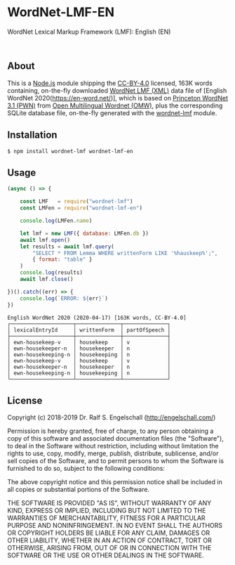 
WordNet-LMF-EN
==============

WordNet Lexical Markup Framework (LMF): English (EN)

<p/>
<img src="https://nodei.co/npm/wordnet-lmf-en.png?downloads=true&stars=true" alt=""/>

<p/>
<img src="https://david-dm.org/rse/wordnet-lmf-en.png" alt=""/>

About
-----

This is a [Node.js](https://nodejs.org/) module shipping the
[CC-BY-4.0](https://spdx.org/licenses/CC-BY-4.0.html) licensed,
163K words containing, on-the-fly downloaded [WordNet LMF (XML)](https://github.com/globalwordnet/schemas)
data file of [English WordNet 2020(https://en-word.net/)], which is based on
[Princeton WordNet 3.1 (PWN)](https://wordnet.princeton.edu/)
from [Open Multilingual Wordnet (OMW)](http://compling.hss.ntu.edu.sg/omw/),
plus the corresponding SQLite database file, on-the-fly generated with the
[wordnet-lmf](https://npmjs.com/wordnet-lmf) module.

Installation
------------

```shell
$ npm install wordnet-lmf wordnet-lmf-en
```

Usage
-----

```js
(async () => {

    const LMF   = require("wordnet-lmf")
    const LMFen = require("wordnet-lmf-en")

    console.log(LMFen.name)

    let lmf = new LMF({ database: LMFen.db })
    await lmf.open()
    let results = await lmf.query(
        "SELECT * FROM Lemma WHERE writtenForm LIKE '%hauskeep%';",
        { format: "table" }
    )
    console.log(results)
    await lmf.close()

})().catch((err) => {
    console.log(`ERROR: ${err}`)
})
```

```
English WordNet 2020 (2020-04-17) [163K words, CC-BY-4.0]
┌────────────────────┬──────────────┬──────────────┐
│ lexicalEntryId     │ writtenForm  │ partOfSpeech │
├────────────────────┼──────────────┼──────────────┤
│ ewn-housekeep-v    │ housekeep    │ v            │
│ ewn-housekeeper-n  │ housekeeper  │ n            │
│ ewn-housekeeping-n │ housekeeping │ n            │
│ ewn-housekeep-v    │ housekeep    │ v            │
│ ewn-housekeeper-n  │ housekeeper  │ n            │
│ ewn-housekeeping-n │ housekeeping │ n            │
└────────────────────┴──────────────┴──────────────┘
```

License
-------

Copyright (c) 2018-2019 Dr. Ralf S. Engelschall (http://engelschall.com/)

Permission is hereby granted, free of charge, to any person obtaining
a copy of this software and associated documentation files (the
"Software"), to deal in the Software without restriction, including
without limitation the rights to use, copy, modify, merge, publish,
distribute, sublicense, and/or sell copies of the Software, and to
permit persons to whom the Software is furnished to do so, subject to
the following conditions:

The above copyright notice and this permission notice shall be included
in all copies or substantial portions of the Software.

THE SOFTWARE IS PROVIDED "AS IS", WITHOUT WARRANTY OF ANY KIND,
EXPRESS OR IMPLIED, INCLUDING BUT NOT LIMITED TO THE WARRANTIES OF
MERCHANTABILITY, FITNESS FOR A PARTICULAR PURPOSE AND NONINFRINGEMENT.
IN NO EVENT SHALL THE AUTHORS OR COPYRIGHT HOLDERS BE LIABLE FOR ANY
CLAIM, DAMAGES OR OTHER LIABILITY, WHETHER IN AN ACTION OF CONTRACT,
TORT OR OTHERWISE, ARISING FROM, OUT OF OR IN CONNECTION WITH THE
SOFTWARE OR THE USE OR OTHER DEALINGS IN THE SOFTWARE.

